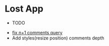 # Lost App

* TODO
- [fix n+1 comments query](https://github.com/luciuschoi/vagrant-test/issues/4)  
- Add styles(resize position) comments depth 

